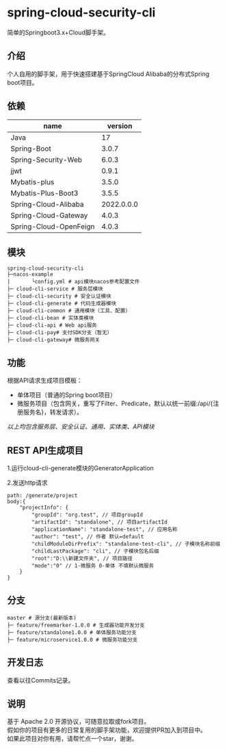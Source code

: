 # spring-cloud-security-cli

简单的Springboot3.x+Cloud脚手架。

## 介绍

个人自用的脚手架，用于快速搭建基于SpringCloud Alibaba的分布式Spring boot项目。

## 依赖

| name                   | version    |
|------------------------|------------|
| Java                   | 17         |
| Spring-Boot            | 3.0.7      |
| Spring-Security-Web    | 6.0.3      |
| jjwt                   | 0.9.1      |
| Mybatis-plus           | 3.5.0      |
| Mybatis-Plus-Boot3     | 3.5.5      |
| Spring-Cloud-Alibaba   | 2022.0.0.0 |
| Spring-Cloud-Gateway   | 4.0.3      |
| Spring-Cloud-OpenFeign | 4.0.3      |

## 模块
```
spring-cloud-security-cli
├─nacos-example
|       └config.yml # api模块nacos参考配置文件
├─ cloud-cli-service # 服务层模块
├─ cloud-cli-security # 安全认证模块
├─ cloud-cli-generate # 代码生成器模块
├─ cloud-cli-common # 通用模块（工具、配置）
├─ cloud-cli-bean # 实体类模块
├─ cloud-cli-api # Web api服务
├─ cloud-cli-pay# 支付SDK分支（暂无）
├─ cloud-cli-gateway# 微服务网关
```

## 功能
根据API请求生成项目模板：
- 单体项目（普通的Spring boot项目）
- 微服务项目（包含网关，重写了Filter、Predicate，默认以统一前缀:/api/{注册服务名}，转发请求）。

*以上均包含服务层、安全认证、通用、实体类、API模块*

## REST API生成项目
1.运行cloud-cli-generate模块的GeneratorApplication

2.发送http请求
```
path: /generate/project
body:{
    "projectInfo": {
        "groupId": "org.test", // 项目groupId
        "artifactId": "standalone", // 项目artifactId
        "applicationName": "standalone-test", // 应用名称
        "author": "test", // 作者 默认=default
        "childModuleDirPrefix": "standalone-test-cli", // 子模块名称前缀
        "childLastPackage": "cli", // 子模块包名后缀
        "root":"D:\\新建文件夹", // 项目路径
        "mode":"0" // 1-微服务 0-单体 不填默认微服务
    }
}
```

## 分支

```
master # 源分支(最新版本)
├─ feature/freemarker-1.0.0 # 生成器功能开发分支
├─ feature/standalone1.0.0 # 单体服务功能分支
├─ feature/microservice1.0.0 # 微服务功能分支
```
## 开发日志

查看以往Commits记录。

## 说明

基于 Apache 2.0 开源协议，可随意拉取或fork项目。<br>
假如你的项目有更多的日常复用的脚手架功能，欢迎提供PR加入到项目中。<br>
如果此项目对你有用，请帮忙点一个star，谢谢。<br>
